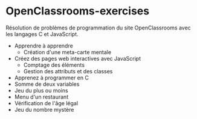 # OpenClassrooms-exercises

Résolution de problèmes de programmation du site OpenClassrooms avec les langages C et JavaScript.

* Apprendre à apprendre
  * Création d'une meta-carte mentale
* Créez des pages web interactives avec JavaScript
  * Comptage des éléments
  * Gestion des attributs et des classes
 * Apprenez à programmer en C
  * Somme de deux variables
  * Jeu du plus ou moins
  * Menu d'un restaurant
  * Vérification de l'âge légal
  * Jeu du nombre mystère
